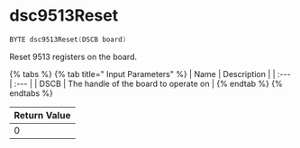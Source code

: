# dsc9513Reset

```c
BYTE dsc9513Reset(DSCB board)
```

Reset 9513 registers on the board.

{% tabs %}
{% tab title=" Input Parameters" %}
| Name | Description |
| :--- | :--- |
| DSCB | The handle of the board to operate on |
{% endtab %}
{% endtabs %}

| Return Value |
| :--- |
| 0 |

